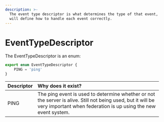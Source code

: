 ```yaml
---
description: >-
  The event type descriptor is what determines the type of that event, which it
  will define how to handle each event correctly.
---
```


# EventTypeDescriptor

The EventTypeDescriptor is an enum:

```typescript
export enum EventTypeDescriptor {
	PING = 'ping'
}
```

| Descriptor | Why does it exist? |
| :--- | :--- |
| PING | The ping event is used to determine whether or not the server is alive. Still not being used, but it will be very important when federation is up using the new event system. |

